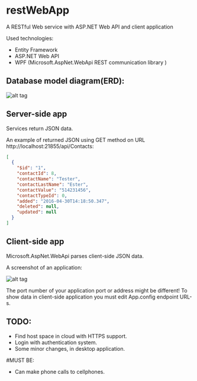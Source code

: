 # restWebApp
A RESTful  Web service with ASP.NET Web API and client application


Used technologies:
* Entity Framework
* ASP.NET Web API
* WPF (Microsoft.AspNet.WebApi REST communication library )

## Database model diagram(ERD):
![alt tag](http://enos.itcollege.ee/~aplado/VR2/Telefoniraamat_erd.png)


## Server-side app
Services return JSON data.

An example of returned JSON using GET method on URL http://localhost:21855/api/Contacts:

```json
[
  {
    "$id": "1",
    "contactId": 8,
    "contactName": "Tester",
    "contactLastName": "Ester",
    "contactValue": "514231456",
    "contactTypeId": 0,
    "added": "2016-04-30T14:18:50.347",
    "deleted": null,
    "updated": null
  }
]
```

## Client-side app

Microsoft.AspNet.WebApi parses client-side JSON data.

A screenshot of an application:

![alt tag](http://enos.itcollege.ee/~aplado/VR2/konotraat_screenshot.png)

The port number of your application port or address might be different! To show data in client-side application you must edit App.config endpoint URL-s.


## TODO: 

* Find host space in cloud with HTTPS support.
* Login with authentication system.
* Some minor changes, in desktop application.

#MUST BE:
* Can make phone calls to cellphones.

